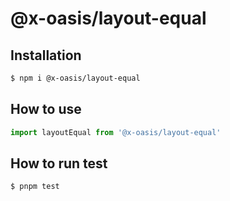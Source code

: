 # @x-oasis/layout-equal

## Installation

```bash
$ npm i @x-oasis/layout-equal
```

## How to use

```typescript
import layoutEqual from '@x-oasis/layout-equal'
```

## How to run test

```bash
$ pnpm test
```